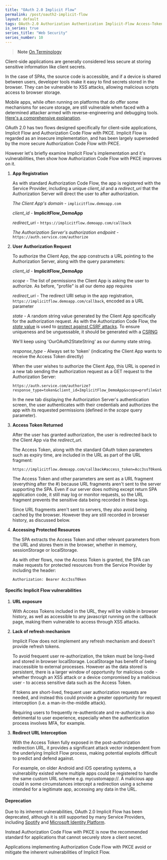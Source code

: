 ```yaml
---
title: "OAuth 2.0 Implicit Flow"
permalink: /post/oauth2-implicit-flow
layout: default
tags: OAuth-2.0 Authorization Authentication Implicit-Flow Access-Token Third-Party-Access 
is_series: true
series_title: "Web Security"
series_number: 10
---
```


> **Note**
> [On Terminology](/_posts/2023-03-15-oauth2-overview#notes-on-terminology)

Client-side applications are generally considered less secure at storing sensitive information like client secrets. 

In the case of SPAs, the source code is accessible, and if a device is shared between users, developer tools make it easy to find secrets stored in the browser. They can be vulnerable to XSS attacks, allowing malicious scripts access to browser storage.

Mobile apps, while often running on platforms that do offer some mechanisms for secure storage, are still vulnerable when faced with a determined attacker armed with reverse-engineering and debugging tools. [Here's a comprehensive explanation](https://ivrodriguez.com/why-embedding-secrets-in-mobile-apps-is-not-a-good-idea/).

OAuth 2.0 has two flows designed specifically for client-side applications, Implicit Flow and Authorization Code Flow with PKCE. Implicit Flow is regarded as an insecure implementation, and has been largely superseded by the more secure Authorization Code Flow with PKCE.

However let's briefly examine Implicit Flow's implementation and it's vulnerabilities, then show how Authorization Code Flow with PKCE improves on it.


1) **App Registration**

    As with standard Authorization Code Flow, the app is registered with the Service Provider, including a unique *client_id* and a *redirect_uri* that the Authorization Server will direct the user to after authorization.

    *The Client App's domain* - `implicitflow.demoapp.com`

    *client_id* - **ImplicitFlow_DemoApp**
    
    *redirect_uri* - `https://implicitflow.demoapp.com/callback`
    
    *The Authorization Server's authorization endpoint* - `https://auth.service.com/authorize`

2) **User Authorization Request**

    To authorize the Client App, the app constructs a URL pointing to the Authorization Server, along with the query parameters:

    *client_id* - **ImplicitFlow_DemoApp**

    *scope* - The list of permissions the Client App is asking the user to authorize. As before, "profile" is all our demo app requires

    *redirect_uri* - The redirect URI setup in the app registration, `https://implicitflow.demoapp.com/callback`, encoded as a URL parameter

    *state* - A random string value generated by the Client App specifically for the authorization request. As with the Authorization Code Flow, the [*state* value](/_posts/2023-04-01-oauth2-auth-code-flow) is used to [protect against CSRF attacks](/_posts/2022-06-01-browser-security-fundamentals#cross-site-request-forgery-csrf). To ensure uniqueness and be unguessable, it should be generated with a [CSRNG](https://en.wikipedia.org/wiki/Cryptographically_secure_pseudorandom_number_generator)
    
    We'll keep using 'OurOAuth2StateString' as our dummy state string.

    *response_type* - Always set to 'token' (indicating the Client App wants to receive the Access Token directly)

    When the user wishes to authorize the Client App, this URL is opened in a new tab sending the authorization request as a GET request to the Authorization Server:

    ```
    https://auth.service.com/authorize?response_type=token&client_id=ImplicitFlow_DemoApp&scope=profile&state=OurOAuth2StateString&redirect_uri=https%3A%2F%2Fimplicitflow.demoapp.com%2Fcallback
    ```
    
    In the new tab displaying the Authorization Server's authentication screen, the user authenticates with their credentials and authorizes the app with its requested permissions (defined in the *scope* query parameter).

3) **Access Token Returned** 

    After the user has granted authorization, the user is redirected back to the Client App via the *redirect_uri*. 

    The Access Token, along with the standard OAuth token parameters such as expiry time, are included in the URL as part of the URL fragment:

    ```
    https://implicitflow.demoapp.com/callback#access_token=Acc3ssT0ken&token_type=Bearer&expires_in=3600&state=OurOAuth2StateString
    ```
    The Access Token and other parameters are sent as a URL fragment (everything after the #) because URL fragments aren't sent to the server supporting the SPA. Even if our server does nothing except return SPA application code, it still may log or monitor requests, so the URL fragment prevents the sensitive data being recorded in these logs. 

    Since URL fragments aren't sent to servers, they also avoid being cached by the browser. However they are still recorded in browser history, as discussed below.

4) **Accessing Protected Resources**

    The SPA extracts the Access Token and other relevant parameters from the URL and stores them in the browser, whether in memory, sessionStorage or localStorage.

    As with other flows, now the Access Token is granted, the SPA can make requests for protected resources from the Service Provider by including the header:

    ```
    Authorization: Bearer Acc3ssT0ken 
    ```

#### Specific Implicit Flow vulnerabilities

1) **URL exposure**

    With Access Tokens included in the URL, they will be visible in browser history, as well as accessible to any javascript running on the callback page, making them vulnerable to access through XSS attacks.  

2) **Lack of refresh mechanism**

    Implicit Flow does not implement any refresh mechanism and doesn't provide refresh tokens. 

    To avoid frequent user re-authorization, the token must be long-lived and stored in browser localStorage. LocalStorage has benefit of being inaccessible to external processes. However as the data stored is persistent, there is a larger window of opportunity for malicious code - whether through an XSS attack or a device compromised by a malicious user - to access sensitive data such as the Access Token.

    If tokens are short-lived, frequent user authorization requests are needed, and instead this could provide a greater opportunity for request interception (i.e. a man-in-the-middle attack). 

    Requiring users to frequently re-authenticate and re-authorize is also detrimental to user experience, especially when the authentication process involves MFA, for example.

3) **Redirect URL Interception**

    With the Access Token fully exposed in the post-authorization redirection URL, it provides a significant attack vector independent from the underlying Implicit Flow process, making potential exploits difficult to predict and defend against.

    For example, on older Android and iOS operating systems, a vulnerability existed where multiple apps could be registered to handle the same custom URL scheme e.g. mycustomapp://. A malicious app could in some circumstances intercept a redirection using a scheme intended for a legitimate app, accessing any data in the URL.

#### Deprecation

Due to its inherent vulnerabilities, OAuth 2.0 Implicit Flow has been deprecated, although it is still supported by many Service Providers, including [Spotify](https://developer.spotify.com/documentation/web-api/tutorials/implicit-flow) and [Microsoft Identity Platform](https://learn.microsoft.com/en-us/azure/active-directory/develop/v2-oauth2-implicit-grant-flow#prefer-the-auth-code-flow).

Instead Authorization Code Flow with PKCE is now the recommended standard for applications that cannot securely store a client secret.

Applications implementing Authorization Code Flow with PKCE avoid or mitigate the inherent vulnerabilities of Implicit Flow.

